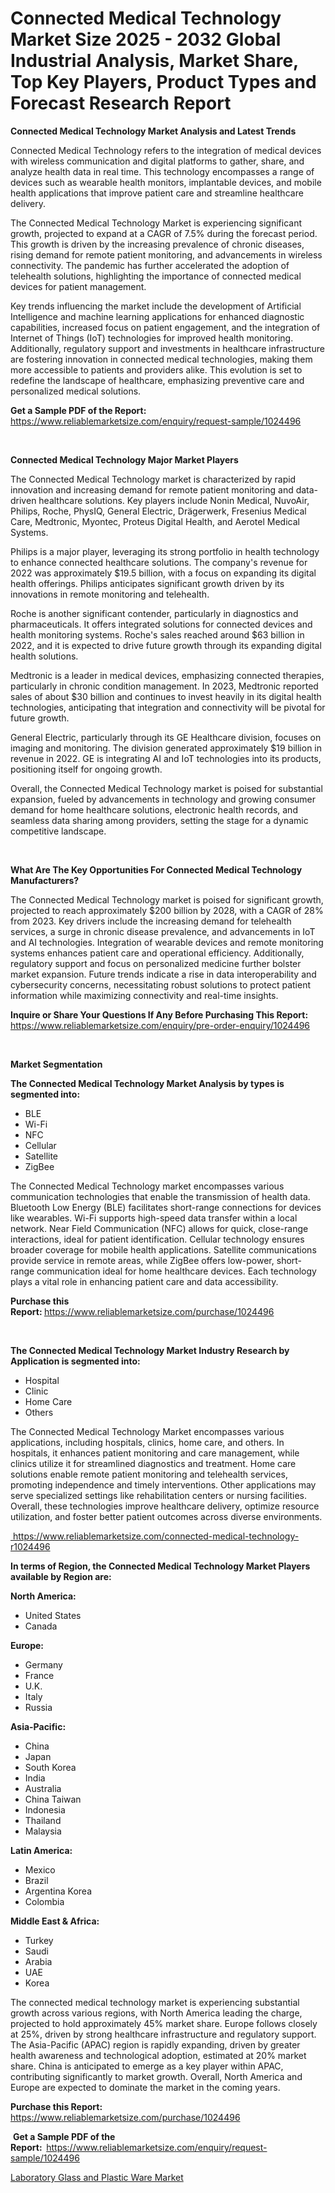 <p><h1>Connected Medical Technology Market Size 2025 - 2032 Global Industrial Analysis, Market Share, Top Key Players, Product Types and Forecast Research Report</h1></p><p><strong>Connected Medical Technology Market Analysis and Latest Trends</strong></p>
<p><p>Connected Medical Technology refers to the integration of medical devices with wireless communication and digital platforms to gather, share, and analyze health data in real time. This technology encompasses a range of devices such as wearable health monitors, implantable devices, and mobile health applications that improve patient care and streamline healthcare delivery.</p><p>The Connected Medical Technology Market is experiencing significant growth, projected to expand at a CAGR of 7.5% during the forecast period. This growth is driven by the increasing prevalence of chronic diseases, rising demand for remote patient monitoring, and advancements in wireless connectivity. The pandemic has further accelerated the adoption of telehealth solutions, highlighting the importance of connected medical devices for patient management.</p><p>Key trends influencing the market include the development of Artificial Intelligence and machine learning applications for enhanced diagnostic capabilities, increased focus on patient engagement, and the integration of Internet of Things (IoT) technologies for improved health monitoring. Additionally, regulatory support and investments in healthcare infrastructure are fostering innovation in connected medical technologies, making them more accessible to patients and providers alike. This evolution is set to redefine the landscape of healthcare, emphasizing preventive care and personalized medical solutions.</p></p>
<p><strong>Get a Sample PDF of the Report:&nbsp;</strong> <a href="https://www.reliablemarketsize.com/enquiry/request-sample/1024496?utm_campaign=2528&utm_medium=2&utm_source=Github&utm_content=ia&utm_term=07032025&utm_id=connected-medical-technology">https://www.reliablemarketsize.com/enquiry/request-sample/1024496</a></p>
<p>&nbsp;</p>
<p><strong>Connected Medical Technology Major Market Players</strong></p>
<p><p>The Connected Medical Technology market is characterized by rapid innovation and increasing demand for remote patient monitoring and data-driven healthcare solutions. Key players include Nonin Medical, NuvoAir, Philips, Roche, PhysIQ, General Electric, Drägerwerk, Fresenius Medical Care, Medtronic, Myontec, Proteus Digital Health, and Aerotel Medical Systems.</p><p>Philips is a major player, leveraging its strong portfolio in health technology to enhance connected healthcare solutions. The company's revenue for 2022 was approximately $19.5 billion, with a focus on expanding its digital health offerings. Philips anticipates significant growth driven by its innovations in remote monitoring and telehealth.</p><p>Roche is another significant contender, particularly in diagnostics and pharmaceuticals. It offers integrated solutions for connected devices and health monitoring systems. Roche's sales reached around $63 billion in 2022, and it is expected to drive future growth through its expanding digital health solutions.</p><p>Medtronic is a leader in medical devices, emphasizing connected therapies, particularly in chronic condition management. In 2023, Medtronic reported sales of about $30 billion and continues to invest heavily in its digital health technologies, anticipating that integration and connectivity will be pivotal for future growth.</p><p>General Electric, particularly through its GE Healthcare division, focuses on imaging and monitoring. The division generated approximately $19 billion in revenue in 2022. GE is integrating AI and IoT technologies into its products, positioning itself for ongoing growth.</p><p>Overall, the Connected Medical Technology market is poised for substantial expansion, fueled by advancements in technology and growing consumer demand for home healthcare solutions, electronic health records, and seamless data sharing among providers, setting the stage for a dynamic competitive landscape.</p></p>
<p>&nbsp;</p>
<p><strong>What Are The Key Opportunities For Connected Medical Technology Manufacturers?</strong></p>
<p><p>The Connected Medical Technology market is poised for significant growth, projected to reach approximately $200 billion by 2028, with a CAGR of 28% from 2023. Key drivers include the increasing demand for telehealth services, a surge in chronic disease prevalence, and advancements in IoT and AI technologies. Integration of wearable devices and remote monitoring systems enhances patient care and operational efficiency. Additionally, regulatory support and focus on personalized medicine further bolster market expansion. Future trends indicate a rise in data interoperability and cybersecurity concerns, necessitating robust solutions to protect patient information while maximizing connectivity and real-time insights.</p></p>
<p><strong>Inquire or Share Your Questions If Any Before Purchasing This Report:</strong> <a href="https://www.reliablemarketsize.com/enquiry/pre-order-enquiry/1024496?utm_campaign=2528&utm_medium=2&utm_source=Github&utm_content=ia&utm_term=07032025&utm_id=connected-medical-technology">https://www.reliablemarketsize.com/enquiry/pre-order-enquiry/1024496</a></p>
<p>&nbsp;</p>
<p><strong>Market Segmentation</strong></p>
<p><strong>The Connected Medical Technology Market Analysis by types is segmented into:</strong></p>
<p><ul><li>BLE</li><li>Wi-Fi</li><li>NFC</li><li>Cellular</li><li>Satellite</li><li>ZigBee</li></ul></p>
<p><p>The Connected Medical Technology market encompasses various communication technologies that enable the transmission of health data. Bluetooth Low Energy (BLE) facilitates short-range connections for devices like wearables. Wi-Fi supports high-speed data transfer within a local network. Near Field Communication (NFC) allows for quick, close-range interactions, ideal for patient identification. Cellular technology ensures broader coverage for mobile health applications. Satellite communications provide service in remote areas, while ZigBee offers low-power, short-range communication ideal for home healthcare devices. Each technology plays a vital role in enhancing patient care and data accessibility.</p></p>
<p><strong>Purchase this Report:&nbsp;</strong><a href="https://www.reliablemarketsize.com/purchase/1024496?utm_campaign=2528&utm_medium=2&utm_source=Github&utm_content=ia&utm_term=07032025&utm_id=connected-medical-technology">https://www.reliablemarketsize.com/purchase/1024496</a></p>
<p>&nbsp;</p>
<p><strong>The Connected Medical Technology Market Industry Research by Application is segmented into:</strong></p>
<p><ul><li>Hospital</li><li>Clinic</li><li>Home Care</li><li>Others</li></ul></p>
<p><p>The Connected Medical Technology Market encompasses various applications, including hospitals, clinics, home care, and others. In hospitals, it enhances patient monitoring and care management, while clinics utilize it for streamlined diagnostics and treatment. Home care solutions enable remote patient monitoring and telehealth services, promoting independence and timely interventions. Other applications may serve specialized settings like rehabilitation centers or nursing facilities. Overall, these technologies improve healthcare delivery, optimize resource utilization, and foster better patient outcomes across diverse environments.</p></p>
<p><a href="https://www.reliablemarketsize.com/connected-medical-technology-r1024496?utm_campaign=2528&utm_medium=2&utm_source=Github&utm_content=ia&utm_term=07032025&utm_id=connected-medical-technology">&nbsp;https://www.reliablemarketsize.com/connected-medical-technology-r1024496</a></p>
<p><strong>In terms of Region, the Connected Medical Technology Market Players available by Region are:</strong></p>
<p>
    <p> <strong> North America: </strong>
        <ul>
            <li>United States</li>
            <li>Canada</li>
        </ul>
        </p> 
    <p> <strong> Europe: </strong>
        <ul>
            <li>Germany</li>
            <li>France</li>
            <li>U.K.</li>
            <li>Italy</li>
            <li>Russia</li>
        </ul>
        </p> 
    <p> <strong> Asia-Pacific: </strong>
        <ul>
            <li>China</li>
            <li>Japan</li>
            <li>South Korea</li>
            <li>India</li>
            <li>Australia</li>
            <li>China Taiwan</li>
            <li>Indonesia</li>
            <li>Thailand</li>
            <li>Malaysia</li>
        </ul>
        </p> 
    <p> <strong> Latin America: </strong>
        <ul>
            <li>Mexico</li>
            <li>Brazil</li>
            <li>Argentina Korea</li>
            <li>Colombia</li>
        </ul>
        </p> 
    <p> <strong> Middle East & Africa: </strong>
        <ul>
            <li>Turkey</li>
            <li>Saudi</li>
            <li>Arabia</li>
            <li>UAE</li>
            <li>Korea</li>
        </ul>
    </p>
    </p>
<p><p>The connected medical technology market is experiencing substantial growth across various regions, with North America leading the charge, projected to hold approximately 45% market share. Europe follows closely at 25%, driven by strong healthcare infrastructure and regulatory support. The Asia-Pacific (APAC) region is rapidly expanding, driven by greater health awareness and technological adoption, estimated at 20% market share. China is anticipated to emerge as a key player within APAC, contributing significantly to market growth. Overall, North America and Europe are expected to dominate the market in the coming years.</p></p>
<p><strong>Purchase this Report: </strong><a href="https://www.reliablemarketsize.com/purchase/1024496?utm_campaign=2528&utm_medium=2&utm_source=Github&utm_content=ia&utm_term=07032025&utm_id=connected-medical-technology">https://www.reliablemarketsize.com/purchase/1024496</a></p>
<p>&nbsp;<strong>Get a Sample PDF of the Report:&nbsp;&nbsp;</strong><a href="https://www.reliablemarketsize.com/enquiry/request-sample/1024496?utm_campaign=2528&utm_medium=2&utm_source=Github&utm_content=ia&utm_term=07032025&utm_id=connected-medical-technology">https://www.reliablemarketsize.com/enquiry/request-sample/1024496</a></p>
<p><strong></strong></p>
<p><p><a href="https://github.com/ovtkosle/Market-Research-Report-List-1/blob/main/laboratory-glass-and-plastic-ware-market.md?utm_campaign=2528&utm_medium=2&utm_source=Github&utm_content=ia&utm_term=07032025&utm_id=connected-medical-technology">Laboratory Glass and Plastic Ware Market</a></p></p>